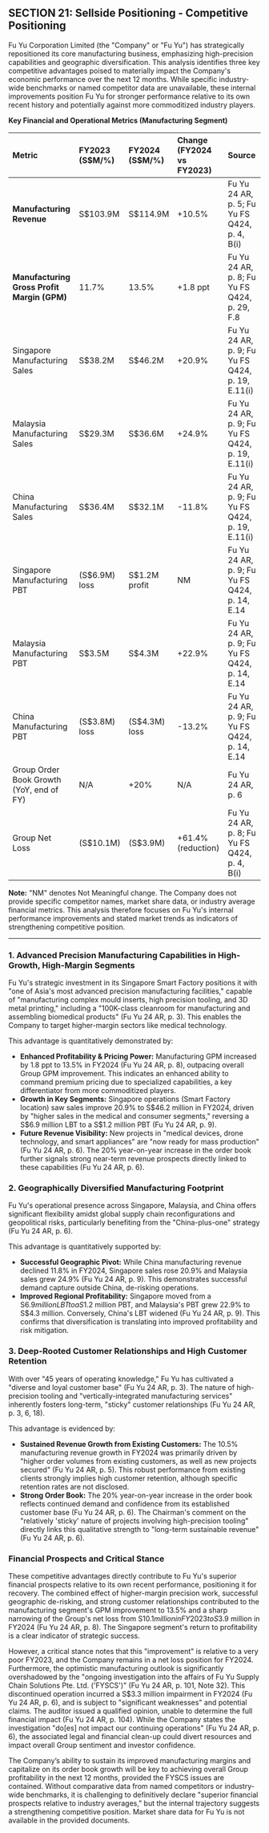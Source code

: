 ## SECTION 21: Sellside Positioning - Competitive Positioning

Fu Yu Corporation Limited (the "Company" or "Fu Yu") has strategically repositioned its core manufacturing business, emphasizing high-precision capabilities and geographic diversification. This analysis identifies three key competitive advantages poised to materially impact the Company's economic performance over the next 12 months. While specific industry-wide benchmarks or named competitor data are unavailable, these internal improvements position Fu Yu for stronger performance relative to its own recent history and potentially against more commoditized industry players.

**Key Financial and Operational Metrics (Manufacturing Segment)**

| Metric                                       | FY2023 (S$M/%)            | FY2024 (S$M/%)            | Change (FY2024 vs FY2023) | Source                                                                 |
| :------------------------------------------- | :------------------------ | :----------------------- | :---------------------- | :--------------------------------------------------------------------- |
| **Manufacturing Revenue**                    | S$103.9M                  | S$114.9M                 | +10.5%                  | Fu Yu 24 AR, p. 5; Fu Yu FS Q424, p. 4, B(i)                             |
| **Manufacturing Gross Profit Margin (GPM)**  | 11.7%                     | 13.5%                    | +1.8 ppt                | Fu Yu 24 AR, p. 8; Fu Yu FS Q424, p. 29, F.8                             |
| Singapore Manufacturing Sales                | S$38.2M                   | S$46.2M                  | +20.9%                  | Fu Yu 24 AR, p. 9; Fu Yu FS Q424, p. 19, E.11(i)                         |
| Malaysia Manufacturing Sales                 | S$29.3M                   | S$36.6M                  | +24.9%                  | Fu Yu 24 AR, p. 9; Fu Yu FS Q424, p. 19, E.11(i)                         |
| China Manufacturing Sales                    | S$36.4M                   | S$32.1M                  | -11.8%                  | Fu Yu 24 AR, p. 9; Fu Yu FS Q424, p. 19, E.11(i)                         |
| Singapore Manufacturing PBT                  | (S$6.9M) loss             | S$1.2M profit            | NM                      | Fu Yu 24 AR, p. 9; Fu Yu FS Q424, p. 14, E.14                            |
| Malaysia Manufacturing PBT                   | S$3.5M                    | S$4.3M                   | +22.9%                  | Fu Yu 24 AR, p. 9; Fu Yu FS Q424, p. 14, E.14                            |
| China Manufacturing PBT                      | (S$3.8M) loss             | (S$4.3M) loss            | -13.2%                  | Fu Yu 24 AR, p. 9; Fu Yu FS Q424, p. 14, E.14                            |
| Group Order Book Growth (YoY, end of FY)     | N/A                       | +20%                     | N/A                     | Fu Yu 24 AR, p. 6                                                        |
| Group Net Loss                               | (S$10.1M)                 | (S$3.9M)                 | +61.4% (reduction)      | Fu Yu 24 AR, p. 8; Fu Yu FS Q424, p. 4, B(i)                             |

**Note:** "NM" denotes Not Meaningful change. The Company does not provide specific competitor names, market share data, or industry average financial metrics. This analysis therefore focuses on Fu Yu's internal performance improvements and stated market trends as indicators of strengthening competitive position.

---

### 1. Advanced Precision Manufacturing Capabilities in High-Growth, High-Margin Segments

Fu Yu's strategic investment in its Singapore Smart Factory positions it with "one of Asia's most advanced precision manufacturing facilities," capable of "manufacturing complex mould inserts, high precision tooling, and 3D metal printing," including a "100K-class cleanroom for manufacturing and assembling biomedical products" (Fu Yu 24 AR, p. 3). This enables the Company to target higher-margin sectors like medical technology.

This advantage is quantitatively demonstrated by:
*   **Enhanced Profitability & Pricing Power:** Manufacturing GPM increased by 1.8 ppt to 13.5% in FY2024 (Fu Yu 24 AR, p. 8), outpacing overall Group GPM improvement. This indicates an enhanced ability to command premium pricing due to specialized capabilities, a key differentiator from more commoditized players.
*   **Growth in Key Segments:** Singapore operations (Smart Factory location) saw sales improve 20.9% to S$46.2 million in FY2024, driven by "higher sales in the medical and consumer segments," reversing a S$6.9 million LBT to a S$1.2 million PBT (Fu Yu 24 AR, p. 9).
*   **Future Revenue Visibility:** New projects in "medical devices, drone technology, and smart appliances" are "now ready for mass production" (Fu Yu 24 AR, p. 6). The 20% year-on-year increase in the order book further signals strong near-term revenue prospects directly linked to these capabilities (Fu Yu 24 AR, p. 6).

### 2. Geographically Diversified Manufacturing Footprint

Fu Yu's operational presence across Singapore, Malaysia, and China offers significant flexibility amidst global supply chain reconfigurations and geopolitical risks, particularly benefiting from the "China-plus-one" strategy (Fu Yu 24 AR, p. 6).

This advantage is quantitatively supported by:
*   **Successful Geographic Pivot:** While China manufacturing revenue declined 11.8% in FY2024, Singapore sales rose 20.9% and Malaysia sales grew 24.9% (Fu Yu 24 AR, p. 9). This demonstrates successful demand capture outside China, de-risking operations.
*   **Improved Regional Profitability:** Singapore moved from a S$6.9 million LBT to a S$1.2 million PBT, and Malaysia's PBT grew 22.9% to S$4.3 million. Conversely, China's LBT widened (Fu Yu 24 AR, p. 9). This confirms that diversification is translating into improved profitability and risk mitigation.

### 3. Deep-Rooted Customer Relationships and High Customer Retention

With over "45 years of operating knowledge," Fu Yu has cultivated a "diverse and loyal customer base" (Fu Yu 24 AR, p. 3). The nature of high-precision tooling and "vertically-integrated manufacturing services" inherently fosters long-term, "sticky" customer relationships (Fu Yu 24 AR, p. 3, 6, 18).

This advantage is evidenced by:
*   **Sustained Revenue Growth from Existing Customers:** The 10.5% manufacturing revenue growth in FY2024 was primarily driven by "higher order volumes from existing customers, as well as new projects secured" (Fu Yu 24 AR, p. 5). This robust performance from existing clients strongly implies high customer retention, although specific retention rates are not disclosed.
*   **Strong Order Book:** The 20% year-on-year increase in the order book reflects continued demand and confidence from its established customer base (Fu Yu 24 AR, p. 6). The Chairman's comment on the "relatively 'sticky' nature of projects involving high-precision tooling" directly links this qualitative strength to "long-term sustainable revenue" (Fu Yu 24 AR, p. 6).

### Financial Prospects and Critical Stance

These competitive advantages directly contribute to Fu Yu's superior financial prospects relative to its own recent performance, positioning it for recovery. The combined effect of higher-margin precision work, successful geographic de-risking, and strong customer relationships contributed to the manufacturing segment's GPM improvement to 13.5% and a sharp narrowing of the Group's net loss from S$10.1 million in FY2023 to S$3.9 million in FY2024 (Fu Yu 24 AR, p. 8). The Singapore segment's return to profitability is a clear indicator of strategic success.

However, a critical stance notes that this "improvement" is relative to a very poor FY2023, and the Company remains in a net loss position for FY2024. Furthermore, the optimistic manufacturing outlook is significantly overshadowed by the "ongoing investigation into the affairs of Fu Yu Supply Chain Solutions Pte. Ltd. ('FYSCS')" (Fu Yu 24 AR, p. 101, Note 32). This discontinued operation incurred a S$3.3 million impairment in FY2024 (Fu Yu 24 AR, p. 6), and is subject to "significant weaknesses" and potential claims. The auditor issued a qualified opinion, unable to determine the full financial impact (Fu Yu 24 AR, p. 104). While the Company states the investigation "do[es] not impact our continuing operations" (Fu Yu 24 AR, p. 6), the associated legal and financial clean-up could divert resources and impact overall Group sentiment and investor confidence.

The Company’s ability to sustain its improved manufacturing margins and capitalize on its order book growth will be key to achieving overall Group profitability in the next 12 months, provided the FYSCS issues are contained. Without comparative data from named competitors or industry-wide benchmarks, it is challenging to definitively declare "superior financial prospects relative to industry averages," but the internal trajectory suggests a strengthening competitive position. Market share data for Fu Yu is not available in the provided documents.
